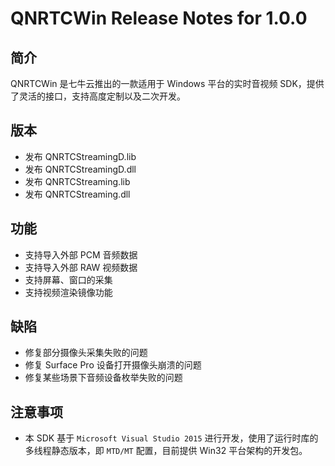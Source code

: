 # QNRTCWin Release Notes for 1.0.0

## 简介
QNRTCWin 是七牛云推出的一款适用于 Windows 平台的实时音视频 SDK，提供了灵活的接口，支持高度定制以及二次开发。

## 版本
- 发布 QNRTCStreamingD.lib
- 发布 QNRTCStreamingD.dll
- 发布 QNRTCStreaming.lib
- 发布 QNRTCStreaming.dll

## 功能
- 支持导入外部 PCM 音频数据
- 支持导入外部 RAW 视频数据
- 支持屏幕、窗口的采集
- 支持视频渲染镜像功能

## 缺陷
- 修复部分摄像头采集失败的问题
- 修复 Surface Pro 设备打开摄像头崩溃的问题
- 修复某些场景下音频设备枚举失败的问题

## 注意事项
- 本 SDK 基于 `Microsoft Visual Studio 2015` 进行开发，使用了运行时库的多线程静态版本，即 `MTD/MT` 配置，目前提供 Win32 平台架构的开发包。
